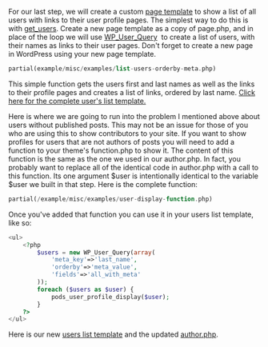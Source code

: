 <script>
{
    "title": "Step 5: Creating A List Of Users and Profile Page",
    "excerpt": "Now it is time to create a user directory page on our page. This can be as simple as a list of names with links to author profile pages or a full fledged directory with all of the user's information.",
    "menu_order": "4",
    "author": "josh412",
    "termSlugs": {
        "tutorial_type": [
            "beginner","adding-custom-fields","extending-existing-content-types","using-pods-in-themes"
        ]
    },
    "customFields: [
        {"key":"_yoast_wpseo_title", "value": "Creating A List Of Users and Profile Page - Pods Framework"},
        {"key":"_yoast_wpseo_metadesc", "value": "Listing users and showing custom fields added with Pods. Part of a series on creating a user directory."}
    ]
}
</script>
For our last step, we will create a custom <a title="WordPress Codex: Custom Page Templates" href="http://codex.wordpress.org/Page_Templates" target="_blank">page template</a> to show a list of all users with links to their user profile pages. The simplest way to do this is with <a title="WordPress Codex: get_users" href="http://codex.wordpress.org/Function_Reference/get_users" target="_blank">get_users</a>. Create a new page template as a copy of page.php, and in place of the loop we will use <a title="Codex: WP_User_Query" href="http://codex.wordpress.org/Class_Reference/WP_User_Query" target="_blank">WP_User_Query</a>  to create a list of users, with their names as links to their user pages. Don't forget to create a new page in WordPress using your new page template.

```php
partial(example/misc/examples/list-users-orderby-meta.php)
```

This simple function gets the users first and last names as well as the links to their profile pages and creates a list of links, ordered by last name. <a title="User list template code" href="https://gist.github.com/Shelob9/6504376/raw/9d3adfc7c18c8755243921cfcec9218f86d00358/05.users-list-template1.php" target="_blank">Click here for the complete user's list template.</a>

Here is where we are going to run into the problem I mentioned above about users without published posts. This may not be an issue for those of you who are using this to show contributors to your site. If you want to show profiles for users that are not authors of posts you will need to add a function to your theme's function.php to show it. The content of this function is the same as the one we used in our author.php. In fact, you probably want to replace all of the identical code in author.php with a call to this function. Its one argument $user is intentionally identical to the variable $user we built in that step. Here is the complete function:

```php
partial(/example/misc/examples/user-display-function.php)
```

Once you've added that function you can use it in your users list template, like so:

```php
<ul>
    <?php
		$users = new WP_User_Query(array(
			'meta_key'=>'last_name',
			'orderby'=>'meta_value',
			'fields'=>'all_with_meta'
		));
		foreach ($users as $user) {
			pods_user_profile_display($user);
		}
	?>
</ul>
```

Here is our new <a title="updated user list template code" href="https://gist.github.com/Shelob9/6504376/raw/bca960da2a00df19fab9aaf5336123b26f92d90f/8.users-list-template1.php" target="_blank">users list template</a> and the updated <a title="Updated author.php code" href="https://gist.github.com/Shelob9/6504376/raw/b7ef6b1c5a9690542cd44e326d16a121cd2502bb/9.author.php" target="_blank">author.php</a>.

